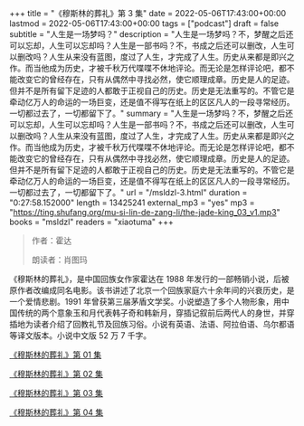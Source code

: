 +++
title = "《穆斯林的葬礼》第 3 集"
date = 2022-05-06T17:43:00+00:00
lastmod = 2022-05-06T17:43:00+00:00
tags = ["podcast"]
draft = false
subtitle = "人生是一场梦吗？"
description = "人生是一场梦吗？不，梦醒之后还可以忘却，人生可以忘却吗？人生是一部书吗？不，书成之后还可以删改，人生可以删改吗？人生从来没有蓝图，度过了人生，才完成了人生。历史从来都是即兴之作。而当他成为历史，才被千秋万代喋喋不休地评论。而无论是怎样评论吧，都不能改变它的曾经存在，只有从偶然中寻找必然，使它顺理成章。历史是人的足迹。但并不是所有留下足迹的人都敢于正视自己的历史。历史是无法重写的。不管它是牵动亿万人的命运的一场巨变，还是值不得写在纸上的区区凡人的一段寻常经历。一切都过去了，一切都留下了。"
summary = "人生是一场梦吗？不，梦醒之后还可以忘却，人生可以忘却吗？人生是一部书吗？不，书成之后还可以删改，人生可以删改吗？人生从来没有蓝图，度过了人生，才完成了人生。历史从来都是即兴之作。而当他成为历史，才被千秋万代喋喋不休地评论。而无论是怎样评论吧，都不能改变它的曾经存在，只有从偶然中寻找必然，使它顺理成章。历史是人的足迹。但并不是所有留下足迹的人都敢于正视自己的历史。历史是无法重写的。不管它是牵动亿万人的命运的一场巨变，还是值不得写在纸上的区区凡人的一段寻常经历。一切都过去了，一切都留下了。"
url = "/msldzl-3.html"
duration = "0:27:58.152000"
length = 13425241
external_mp3 = "yes"
mp3 = "https://ting.shufang.org/mu-si-lin-de-zang-li/the-jade-king_03_v1.mp3"
books = "msldzl"
readers = "xiaotuma"
+++

> 作者：霍达
>
> 朗读者：肖图玛

《穆斯林的葬礼》，是中国回族女作家霍达在 1988 年发行的一部畅销小说，后被原作者改编成同名电影。该书讲述了北京一个回族家庭六十余年间的兴衰历史，是一个爱情悲剧。1991 年曾获第三届茅盾文学奖。小说塑造了多个人物形象，用中国传统的两个意象玉和月代表韩子奇和韩新月，穿插记叙前后两代人的身世，并穿插地为读者介绍了回教礼节及回族习俗。小说有英语、法语、阿拉伯语、乌尔都语等译文版本。小说中文版 52 万 7 千字。

[《穆斯林的葬礼》第 01 集](./msldzl-1.html)

[《穆斯林的葬礼》第 02 集](./msldzl-2.html)

[《穆斯林的葬礼》第 03 集](./msldzl-3.html)

[《穆斯林的葬礼》第 04 集](./msldzl-4.html)
